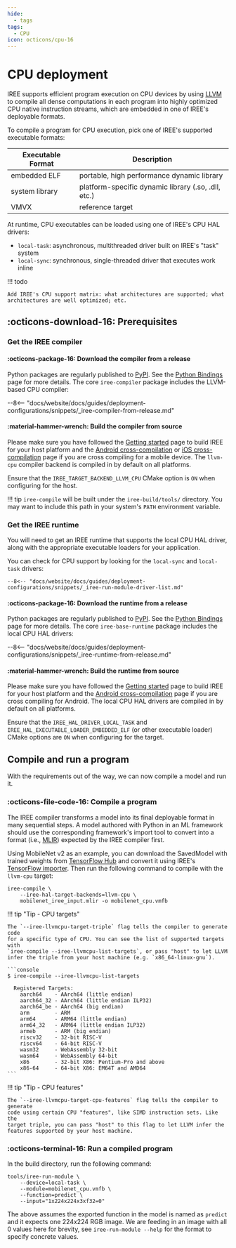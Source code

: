 ```yaml
---
hide:
  - tags
tags:
  - CPU
icon: octicons/cpu-16
---
```


# CPU deployment

IREE supports efficient program execution on CPU devices by using
[LLVM](https://llvm.org/) to compile all dense computations in each program into
highly optimized CPU native instruction streams, which are embedded in one of
IREE's deployable formats.

To compile a program for CPU execution, pick one of IREE's supported executable
formats:

| Executable Format | Description                                           |
| ----------------- | ----------------------------------------------------- |
| embedded ELF      | portable, high performance dynamic library            |
| system library    | platform-specific dynamic library (.so, .dll, etc.)   |
| VMVX              | reference target                                      |

At runtime, CPU executables can be loaded using one of IREE's CPU HAL drivers:

* `local-task`: asynchronous, multithreaded driver built on IREE's "task"
   system
* `local-sync`: synchronous, single-threaded driver that executes work inline

!!! todo

    Add IREE's CPU support matrix: what architectures are supported; what
    architectures are well optimized; etc.

<!-- TODO(??): when to use CPU vs GPU vs other backends -->

## :octicons-download-16: Prerequisites

### Get the IREE compiler

#### :octicons-package-16: Download the compiler from a release

Python packages are regularly published to
[PyPI](https://pypi.org/user/google-iree-pypi-deploy/). See the
[Python Bindings](../../reference/bindings/python.md) page for more details.
The core `iree-compiler` package includes the LLVM-based CPU compiler:

--8<-- "docs/website/docs/guides/deployment-configurations/snippets/_iree-compiler-from-release.md"

#### :material-hammer-wrench: Build the compiler from source

Please make sure you have followed the
[Getting started](../../building-from-source/getting-started.md) page to build
IREE for your host platform and the
[Android cross-compilation](../../building-from-source/android.md) or
[iOS cross-compilation](../../building-from-source/ios.md) page if you are cross
compiling for a mobile device. The `llvm-cpu` compiler backend is compiled in by
default on all platforms.

Ensure that the `IREE_TARGET_BACKEND_LLVM_CPU` CMake option is `ON` when
configuring for the host.

!!! tip
    `iree-compile` will be built under the `iree-build/tools/` directory. You
    may want to include this path in your system's `PATH` environment variable.

### Get the IREE runtime

You will need to get an IREE runtime that supports the local CPU HAL driver,
along with the appropriate executable loaders for your application.

You can check for CPU support by looking for the `local-sync` and `local-task`
drivers:

```console hl_lines="5 6"
--8<-- "docs/website/docs/guides/deployment-configurations/snippets/_iree-run-module-driver-list.md"
```

#### :octicons-package-16: Download the runtime from a release

Python packages are regularly published to
[PyPI](https://pypi.org/user/google-iree-pypi-deploy/). See the
[Python Bindings](../../reference/bindings/python.md) page for more details.
The core `iree-base-runtime` package includes the local CPU HAL drivers:

--8<-- "docs/website/docs/guides/deployment-configurations/snippets/_iree-runtime-from-release.md"

#### :material-hammer-wrench: Build the runtime from source

Please make sure you have followed the
[Getting started](../../building-from-source/getting-started.md) page to build
IREE for your host platform and the
[Android cross-compilation](../../building-from-source/android.md) page if you
are cross compiling for Android. The local CPU HAL drivers are compiled in by
default on all platforms.

Ensure that the `IREE_HAL_DRIVER_LOCAL_TASK` and
`IREE_HAL_EXECUTABLE_LOADER_EMBEDDED_ELF` (or other executable loader) CMake
options are `ON` when configuring for the target.

## Compile and run a program

With the requirements out of the way, we can now compile a model and run it.

### :octicons-file-code-16: Compile a program

The IREE compiler transforms a model into its final deployable format in many
sequential steps. A model authored with Python in an ML framework should use the
corresponding framework's import tool to convert into a format (i.e.,
[MLIR](https://mlir.llvm.org/)) expected by the IREE compiler first.

Using MobileNet v2 as an example, you can download the SavedModel with trained
weights from
[TensorFlow Hub](https://tfhub.dev/google/tf2-preview/mobilenet_v2/classification)
and convert it using IREE's
[TensorFlow importer](../ml-frameworks/tensorflow.md). Then run the following
command to compile with the `llvm-cpu` target:

``` shell hl_lines="2"
iree-compile \
    --iree-hal-target-backends=llvm-cpu \
    mobilenet_iree_input.mlir -o mobilenet_cpu.vmfb
```

!!! tip "Tip - CPU targets"

    The `--iree-llvmcpu-target-triple` flag tells the compiler to generate code
    for a specific type of CPU. You can see the list of supported targets with
    `iree-compile --iree-llvmcpu-list-targets`, or pass "host" to let LLVM
    infer the triple from your host machine (e.g. `x86_64-linux-gnu`).

    ```console
    $ iree-compile --iree-llvmcpu-list-targets

      Registered Targets:
        aarch64    - AArch64 (little endian)
        aarch64_32 - AArch64 (little endian ILP32)
        aarch64_be - AArch64 (big endian)
        arm        - ARM
        arm64      - ARM64 (little endian)
        arm64_32   - ARM64 (little endian ILP32)
        armeb      - ARM (big endian)
        riscv32    - 32-bit RISC-V
        riscv64    - 64-bit RISC-V
        wasm32     - WebAssembly 32-bit
        wasm64     - WebAssembly 64-bit
        x86        - 32-bit X86: Pentium-Pro and above
        x86-64     - 64-bit X86: EM64T and AMD64
    ```

!!! tip "Tip - CPU features"

    The `--iree-llvmcpu-target-cpu-features` flag tells the compiler to generate
    code using certain CPU "features", like SIMD instruction sets. Like the
    target triple, you can pass "host" to this flag to let LLVM infer the
    features supported by your host machine.

### :octicons-terminal-16: Run a compiled program

In the build directory, run the following command:

``` shell hl_lines="2"
tools/iree-run-module \
    --device=local-task \
    --module=mobilenet_cpu.vmfb \
    --function=predict \
    --input="1x224x224x3xf32=0"
```

The above assumes the exported function in the model is named as `predict` and
it expects one 224x224 RGB image. We are feeding in an image with all 0 values
here for brevity, see `iree-run-module --help` for the format to specify
concrete values.

<!-- TODO(??): measuring performance -->

<!-- TODO(??): troubleshooting -->
